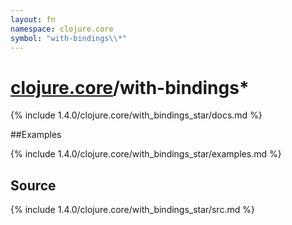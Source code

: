 ```yaml
---
layout: fn
namespace: clojure.core
symbol: "with-bindings\\*"
---
```


# [clojure.core](../)/with-bindings\*

{% include 1.4.0/clojure.core/with_bindings_star/docs.md %}

##Examples

{% include 1.4.0/clojure.core/with_bindings_star/examples.md %}
## Source
{% include 1.4.0/clojure.core/with_bindings_star/src.md %}

